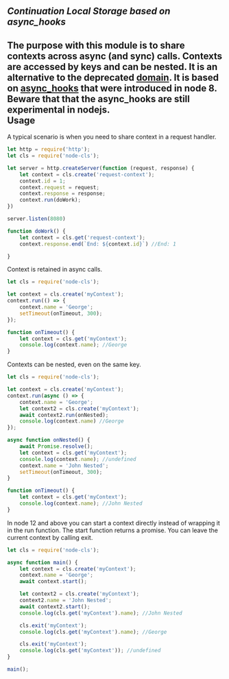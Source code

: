 _Continuation Local Storage based on async_hooks_
---------------  
The purpose with this module is to share contexts across async (and sync) calls. Contexts are accessed by keys and can be nested. It is an alternative to the deprecated [domain](https://nodejs.org/docs/latest-v8.x/api/domain.html). It is based on [async_hooks](https://nodejs.org/docs/latest-v8.x/api/async_hooks.html) that were introduced in node 8. Beware that that the async_hooks are still experimental in nodejs.  
__Usage__
---------------  
A typical scenario is when you need to share context in a request handler.  
```js
let http = require('http');
let cls = require('node-cls');

let server = http.createServer(function (request, response) {
    let context = cls.create('request-context');
    context.id = 1;
    context.request = request;
    context.response = response;   
    context.run(doWork);
})

server.listen(8080)

function doWork() {
    let context = cls.get('request-context');
    context.response.end(`End: ${context.id}`) //End: 1

}
```
Context is retained in async calls.  
```js
let cls = require('node-cls');

let context = cls.create('myContext');
context.run(() => {
    context.name = 'George';
    setTimeout(onTimeout, 300);
});

function onTimeout() {
    let context = cls.get('myContext');
    console.log(context.name); //George
}
```
Contexts can be nested, even on the same key.  
```js
let cls = require('node-cls');

let context = cls.create('myContext');
context.run(async () => {
    context.name = 'George';
    let context2 = cls.create('myContext');
    await context2.run(onNested);
    console.log(context.name) //George
});

async function onNested() {
    await Promise.resolve();
    let context = cls.get('myContext');
    console.log(context.name); //undefined
    context.name = 'John Nested';
    setTimeout(onTimeout, 300);
}

function onTimeout() {
    let context = cls.get('myContext');
    console.log(context.name); //John Nested
}
```
In node 12 and above you can start a context directly instead of wrapping it in the run function. The start function returns a promise. You can leave the current context by calling exit.  
```js
let cls = require('node-cls');

async function main() {
    let context = cls.create('myContext');
    context.name = 'George';
    await context.start();

    let context2 = cls.create('myContext');
    context2.name = 'John Nested';
    await context2.start();
    console.log(cls.get('myContext').name); //John Nested

    cls.exit('myContext');
    console.log(cls.get('myContext').name); //George

    cls.exit('myContext');
    console.log(cls.get('myContext')); //undefined
}

main();
```